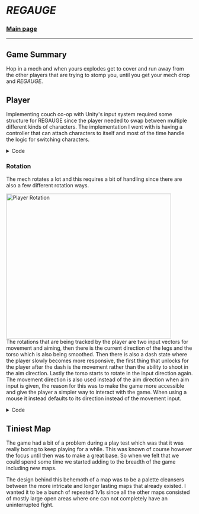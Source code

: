 # *REGAUGE*

### [Main page](..) 
---

## Game Summary
Hop in a mech and when yours explodes get to cover and run away from the other players that are trying to stomp you, until you get your mech drop and *REGAUGE*.

## Player
Implementing couch co-op with Unity's input system required some structure for REGAUGE since the player needed to swap between multiple different kinds of characters. The implementation I went with is having a controller that can attach characters to itself and most of the time handle the logic for switching characters.

<Details>
<summary> Code </summary>
<pre>
<code>

using UnityEngine;
using UnityEngine.InputSystem;

public class PlayerCharacterBase : MonoBehaviour
{
    public GunScript gun;
    public SetRotationTo aimer;
    [HideInInspector] public PlayerController playerController;
    [HideInInspector] public PlayerMovement playerMovement;
    [HideInInspector] public Mouse mouse;
    
    public float deadzone = 0.25f;

    public bool fireDown { get; private set; }
    bool dashDown;
    bool ActionDown;

    public virtual void Awake()
    {
        playerMovement = GetComponent&lt;PlayerMovement&gt;();
        playerMovement.playerCharacter = this;
        deadzone = PlayerPrefs.GetFloat(Settings.deadZoneKey);
    }

    public virtual void Start() { }

    public void FireInternalPressed(InputAction.CallbackContext context)
    {
        fireDown = true;
        FirePressed();
    }
    public void FireInternalReleased(InputAction.CallbackContext context)
    {
        fireDown = false;
        FireReleased();
    }

    public virtual void FirePressed() { }
    public virtual void FireHeld() { }
    public virtual void FireReleased() { }


    public void DashInternalPressed(InputAction.CallbackContext context)
    {
        dashDown = true;
        DashPressed();
    }
    public void DashInternalReleased(InputAction.CallbackContext context)
    {
        dashDown = false;
        DashReleased();
    }

    public virtual void DashPressed() { }
    public virtual void DashHeld() { }
    public virtual void DashReleased() { }

    public virtual void SouthPressed(InputAction.CallbackContext context) { }
    public virtual void SouthReleased(InputAction.CallbackContext context) { }

    public virtual void EastPressed(InputAction.CallbackContext context) { }
    public virtual void EastReleased(InputAction.CallbackContext context) { }

    public virtual void NorthPressed(InputAction.CallbackContext context) { }
    public virtual void NorthReleased(InputAction.CallbackContext context) { }

    public virtual void WestPressed(InputAction.CallbackContext context) { }
    public virtual void WestReleased(InputAction.CallbackContext context) { }


    public virtual void Move(Vector2 input, Vector2 aim, Vector2 mouse) { playerMovement.Move(input, aim, mouse); }
    public virtual void Rotate(Vector2 input, Vector2 input2, Vector2 mouse) { }

    public virtual void OnDisconnect()
    {
        playerController = null;
        Destroy(playerMovement);
    }

    public void Update()
    {
        if (fireDown) { FireHeld(); }
        if (dashDown) { DashHeld(); }
    }

    private void OnDisable()
    {
        if (playerController && playerController.playerCharacter == this) { playerController.RemovePlayerCharacter(); }
    }

    public virtual void DestroyCharacter() { }
}

</code>
</pre>
</Details>

### Rotation
The mech rotates a lot and this requires a bit of handling since there are also a few different rotation ways.

 <img width="445" height="391" alt="Player Rotation" src="https://github.com/user-attachments/assets/5f0c118a-b8a4-4c9c-b874-cf5a3905d30a" /> <br/>
The rotations that are being tracked by the player are two input vectors for movement and aiming, then there is the current direction of the legs and the torso which is also being smoothed. Then there is also a dash state where the player slowly becomes more responsive, the first thing that unlocks for the player after the dash is the movement rather than the ability to shoot in the aim direction. Lastly the torso starts to rotate in the input direction again. The movement direction is also used instead of the aim direction when aim input is given, the reason for this was to make the game more accessible and give the player a simpler way to interact with the game. When using a mouse it instead defaults to its direction instead of the movement input. 


<Details>
<summary> Code </summary>
<pre>
<code>

using System.Collections;
using UnityEngine;

public class PlayerTorsoRotation : MonoBehaviour
{
    [HideInInspector] public PlayerCharacterBase playerCharacter;
    [HideInInspector] public PlayerMovement playerMovement;
    Animator animator;

    [SerializeField, Tooltip("x = 0 when trying to look backwards. x = 1 when trying to look forward")] AnimationCurve turnCurve;
    [SerializeField] float turnSpeed;
    [SerializeField] float timeForRotationVisuals;
    [SerializeField] AnimationClip rotationAnim;

    [HideInInspector] public Vector3 aimDirection = Vector3.back;
    Vector3 currentLookDirection = Vector3.back;

    private void Awake()
    {
        animator = GetComponentInChildren&lt;Animator&gt;();
        aimDirection = Vector3.back;
    }

    public void Startup(float time = 0)
    {
        StopAllCoroutines();
        StartCoroutine(StaggeredRotation(time));
    }

    public void SnapRotation() { currentLookDirection = aimDirection; }

    public void Rotate(Vector2 input, Vector2 input2, Vector2 mouse)
    {
        Vector2 target = input;
        if (input == Vector2.zero)
        {
            if (playerCharacter.mouse != null) { target = mouse; }
            else { target = input2; }
        }
        if (target != Vector2.zero && target.sqrMagnitude &gt; Mathf.Pow(playerCharacter.deadzone, 2))
        {
            aimDirection = new Vector3(target.x, 0, target.y);

            float dotProduct = Vector3.Dot(new Vector3(target.x, 0, target.y), new Vector3(currentLookDirection.x, 0, currentLookDirection.y));
            dotProduct = (dotProduct + 1) / 2;
            currentLookDirection = Vector3.Slerp(currentLookDirection, new Vector3(target.x, 0, target.y), turnCurve.Evaluate(dotProduct) * turnSpeed * Time.deltaTime);
        }
    }

    IEnumerator StaggeredRotation(float time)
    {
        yield return new WaitForSeconds(time);
        while (true)
        {
            SetRotation();
            yield return new WaitForEndOfFrame();
        }
    }

    public void SetRotation()
    {
        Vector3 relativeLookDirection;
        if (playerMovement.inOverrideAnim)
        {
            relativeLookDirection = Vector3.forward;
        }
        else
        {
            relativeLookDirection = playerMovement.meshRoot.InverseTransformVector(currentLookDirection);
        }
        Debug.DrawLine(transform.position + Vector3.up * 2, transform.position + relativeLookDirection + Vector3.up * 2, Color.magenta, Time.deltaTime);

        animator.Play(rotationAnim.name, animator.GetLayerIndex("RotateBody"), ((Mathf.Atan2(relativeLookDirection.x, -relativeLookDirection.z) / Mathf.PI) + 1) / 2);
    }
}

</code>
</pre>
</Details>

## Tiniest Map
The game had a bit of a problem during a play test which was that it was really boring to keep playing for a while. This was known of course however the focus until then was to make a great base. So when we felt that we could spend some time we started adding to the breadth of the game including new maps.


The design behind this behemoth of a map was to be a palette cleansers between the more intricate and longer lasting maps that already existed. I wanted it to be a bunch of repeated 1v1s since all the other maps consisted of mostly large open areas where one can not completely have an uninterrupted fight.





